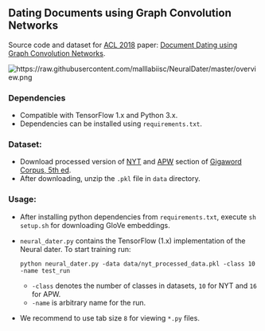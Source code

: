 ## Dating Documents using Graph Convolution Networks

Source code and dataset for [ACL 2018](http://acl2018.org) paper: [Document Dating using Graph Convolution Networks](http://malllabiisc.github.io/publications/papers/neuraldater_acl18.pdf).

<img src="https://raw.githubusercontent.com/malllabiisc/NeuralDater/master/overview.png" alt="https://raw.githubusercontent.com/malllabiisc/NeuralDater/master/overview.png">

### Dependencies

* Compatible with TensorFlow 1.x and Python 3.x.
* Dependencies can be installed using `requirements.txt`.


### Dataset:

* Download processed version of [NYT](https://drive.google.com/file/d/1wqQRFeA1ESAOJqrwUNakfa77n_S9cmBi/view?usp=sharing) and [APW](https://drive.google.com/open?id=1tll04ZBooB3Mohm6It-v8MBcjMCC3Y1w) section of  [Gigaword Corpus, 5th ed](https://catalog.ldc.upenn.edu/ldc2011t07).
* After downloading, unzip the `.pkl` file in `data` directory.

### Usage:

* After installing python dependencies from `requirements.txt`, execute `sh setup.sh` for downloading GloVe embeddings.

* `neural_dater.py` contains the TensorFlow (1.x) implementation of the Neural dater. To start training run: 

  ```shell
  python neural_dater.py -data data/nyt_processed_data.pkl -class 10 -name test_run
  ```

  * `-class` denotes the number of classes in datasets,  `10` for NYT and `16` for APW.
  * `-name` is arbitrary name for the run.

* We recommend to use tab size `8` for viewing `*.py` files.

